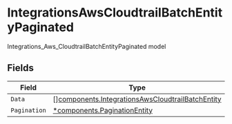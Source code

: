 # IntegrationsAwsCloudtrailBatchEntityPaginated

Integrations_Aws_CloudtrailBatchEntityPaginated model


## Fields

| Field                                                                                                                | Type                                                                                                                 | Required                                                                                                             | Description                                                                                                          |
| -------------------------------------------------------------------------------------------------------------------- | -------------------------------------------------------------------------------------------------------------------- | -------------------------------------------------------------------------------------------------------------------- | -------------------------------------------------------------------------------------------------------------------- |
| `Data`                                                                                                               | [][components.IntegrationsAwsCloudtrailBatchEntity](../../models/components/integrationsawscloudtrailbatchentity.md) | :heavy_minus_sign:                                                                                                   | N/A                                                                                                                  |
| `Pagination`                                                                                                         | [*components.PaginationEntity](../../models/components/paginationentity.md)                                          | :heavy_minus_sign:                                                                                                   | N/A                                                                                                                  |